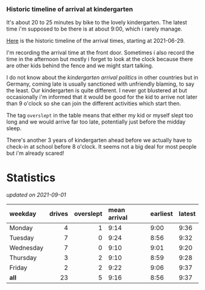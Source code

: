 ### Historic timeline of arrival at kindergarten

It's about 20 to 25 minutes by bike to the lovely kindergarten. 
The latest time i'm supposed to be there is at about 9:00, 
which i rarely manage. 

[Here](times.csv) is the historic timeline of the arrival times, starting
at 2021-06-29.

I'm recording the arrival time at the front door. Sometimes i 
also record the time in the afternoon but mostly i forget
to look at the clock because there are other kids 
behind the fence and we might start talking.

I do not know about the *kindergarten arrival politics* in other
countries but in Germany, coming late is usually sanctioned 
with unfriendly blaming, to say the least. Our kindergarten is quite
different. I never got blustered at but occasionally i'm informed
that it would be good for the kid to arrive not later than 9 o'clock
so she can join the different activities which start then. 

The tag `overslept` in the table means that either my kid or myself
slept too long and we would arrive far too late, potentially just
before the midday sleep.

There's another 3 years of kindergarten ahead before we actually 
have to check-in at school before 8 o'clock. It seems not a big deal
for most people but i'm already scared!


# Statistics

*updated on 2021-09-01*

| weekday   |   drives |   overslept | mean arrival   | earliest   | latest   |
|:----------|---------:|------------:|:---------------|:-----------|:---------|
| Monday    |        4 |           1 | 9:14           | 9:00       | 9:36     |
| Tuesday   |        7 |           0 | 9:24           | 8:56       | 9:32     |
| Wednesday |        7 |           0 | 9:10           | 9:01       | 9:20     |
| Thursday  |        3 |           2 | 9:10           | 8:59       | 9:28     |
| Friday    |        2 |           2 | 9:22           | 9:06       | 9:37     |
| **all**   |       23 |           5 | 9:16           | 8:56       | 9:37     |

